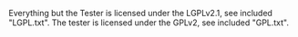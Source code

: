 Everything but the Tester is licensed under the LGPLv2.1, see included "LGPL.txt".
The tester is licensed under the GPLv2, see included "GPL.txt".